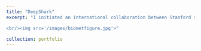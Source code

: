 ```yaml
---
title: "DeepShark"
excerpt: "I initiated an international collaboration between Stanford Student Robotics and Universidad de Costa Rica to automate analysis of drone imagery of sharks, rays, and turtles. We developed a [biometrics pipeline](https://m.youtube.com/watch?v=KaFGO-tOQEw&feature=youtu.be) to automatically detect large marine animals and compute length, width, mass, and age. We were sponsored by the Stanford Doerr School of Sustainability and Parrot to lead a team of Stanford Students on a field mission to survey Santa Elena Bay, Costa Rica to survey endangered species (Pacific Nurse Sharks, Olive Ridley Turtles) and habitat (mangroves, reefs). We have since released several papers and are developing novel camera tags to study endangered marine animals from underwater (planned deployment summer 2025).

<br/><img src='/images/biometfigure.jpg'>"

collection: portfolio
---
```


